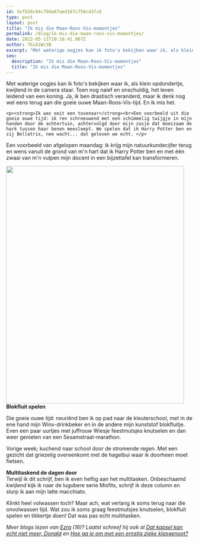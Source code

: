 ```yaml
---
id: 5efb58c84c704a67aed167c756c43fc6
type: post
layout: post
title: "Ik mis die Maan-Roos-Vis-momentjes"
permalink: /blog/ik-mis-die-maan-roos-vis-momentjes/
date: 2022-05-11T19:16:41.067Z
author: 7biA1WiYB
excerpt: "Met waterige oogjes kan ik foto's bekijken waar ik, als klein opdondertje, kwijlend in de camera staar. Toen nog naief en onschuldig, het leven leidend van een koning. Ja, ik ben drastisch veranderd, maar ik denk nog wel eens terug aan die goeie ouwe Maan-Roos-Vis-tijd. En ik mis het.  "
seo:
  description: "Ik mis die Maan-Roos-Vis-momentjes"
  title: "Ik mis die Maan-Roos-Vis-momentjes"
---
```

Met waterige oogjes kan ik foto's bekijken waar ik, als klein opdondertje, kwijlend in de camera staar. Toen nog naief en onschuldig, het leven leidend van een koning. Ja, ik ben drastisch veranderd, maar ik denk nog wel eens terug aan die goeie ouwe Maan-Roos-Vis-tijd. En ik mis het.  

    <p><strong>Ik was ooit een tovenaar</strong><br>Een voorbeeld uit die goeie ouwe tijd: ik ren schreeuwend met een schimmelig twijgje in mijn handen door de achtertuin, achtervolgd door mijn zusje dat moeizaam de hark tussen haar benen meesleept. We spelen dat ik Harry Potter ben en zij Bellatrix, nee wacht... dat geloven we echt. </p>
<p>Een voorbeeld van afgelopen maandag: ik krijg mijn natuurkundecijfer terug en wens vanuit de grond van m'n hart dat ik Harry Potter ben en met één zwaai van m'n vulpen mijn docent in een bijzettafel kan transformeren.</p>
<div class="media media-element-container media-default"><div id="file-16067" class="file file-image file-image-jpeg">

        
  
  <div class="content">
    <img title="in bad" height="640" width="480" class="media-element file-default" src="https://original.sevendays.nl/sites/default/files/20160213_151608.jpg" alt="">  </div>

  
</div>
</div>
<strong>Blokfluit spelen</strong>
<p>Die goeie ouwe tijd: neuriënd ben ik op pad naar de kleuterschool, met in de ene hand mijn Winx-drinkbeker en in de andere mijn kunststof blokfluitje. Even een paar uurtjes met juffrouw Wiesje feestmutsjes knutselen en dan weer genieten van een Sesamstraat-marathon. </p>
<p>Vorige week; kuchend naar school door de stromende regen. Met een gezicht dat griezelig overeenkomt met de hagelbui waar ik doorheen moet fietsen.</p>
<p><strong>Multitaskend de dagen door</strong><br>Terwijl ik dit schrijf, ben ik even heftig aan het multitasken. Onbeschaamd kwijlend kijk ik naar de lugubere serie Misfits, schrijf ik deze column en slurp ik aan mijn latte macchiato.</p>
<p>Klinkt heel volwassen toch? Maar ach, wat verlang ik soms terug naar die onvolwassen tijd. Wat zou ik soms graag feestmutsjes knutselen, blokfluit spelen en tikkertje doen! Dat was pas echt multitasken.</p>
<p><em>Meer blogs lezen van <a href="https://original.sevendays.nl/users/ezra-vogt">Ezra</a> (16)? Laatst schreef hij ook al <a href="https://original.sevendays.nl/blog/dat-kapsel-kan-echt-niet-meer-donald">Dat kapsel kan echt niet meer, Donald</a> en <a href="https://original.sevendays.nl/blog/hoe-ga-je-om-met-een-ernstig-zieke-klasgenoot">Hoe ga je om met een ernstig zieke klasgenoot?</a></em></p>  
